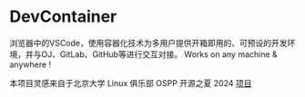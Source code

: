 # DevContainer
浏览器中的VSCode，使用容器化技术为多用户提供开箱即用的、可预设的开发环境，并与OJ、GitLab、GitHub等进行交互对接。
Works on any machine & anywhere !

本项目灵感来自于北京大学 Linux 俱乐部 OSPP 开源之夏 2024 [项目](https://summer-ospp.ac.cn/org/prodetail/24bc30402?list=org&navpage=org)
